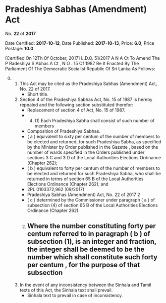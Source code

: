 # Pradeshiya  Sabhas  (Amendment) Act

No. **22** of **2017**

Date Certified: **2017-10-12**, Date Published: **2017-10-13**, Price: **6.0**, Price Postage: **10.0**

[Certified On 12Th Of October, 2017]
L.D.O. 51/2017
A N  A Ct   To   Amend   The  P Radeshiya  S Abhas  A Ct , N O . 15  Of  1987
Be It Enacted By The Parliament Of The Democratic Socialist Republic Of Sri Lanka As Follows:

0. 
    1. This Act may be cited as the Pradeshiya Sabhas (Amendment) Act, No. 22 of 2017.
        - Short title.
    2. Section 4 of the Pradeshiya Sabhas Act, No. 15 of 1987 is hereby repealed and the following section substituted therefor:
        - Replacement of section 4 of Act, No. 15 of 1987.
        - 4. (1) Each Pradeshiya Sabha shall consist of such number of members
        - Composition of Pradeshiya Sabhas.
        - ( a ) equivalent to sixty  per centum  of the number of members to be elected and returned, for such Pradeshiya Sabha, as specified by the Minister by Order published in the  Gazette , based on the number of wards specified in the Orders published under sections 3 C  and 3 D  of the Local Authorities Elections Ordinance (Chapter 262);
        - ( b ) equivalent to forty  per centum  of the number of members to be elected and returned for such Pradeshiya Sabha, who shall be returned in terms of section 65 B  of the Local Authorities Elections Ordinance (Chapter 262); and
        - 2PL 0103372,962 (09/2017)
        - Pradeshiya Sabhas (Amendment) Act, No. 22 of 2017 2
        - ( c ) determined by the Commissioner under paragraph ( a ) of subsection (4) of section 65 B  of the Local Authorities Elections Ordinance (Chapter 262).
        2. Where the number constituting forty  per centum  referred to in paragraph ( b ) of subsection (1), is an integer and fraction, the integer shall be deemed to be the number which shall constitute such forty  per centum , for the  purpose of that subsection
            - 
    3. In the event of any inconsistency between the Sinhala and Tamil texts of this Act, the Sinhala text shall prevail.
        - Sinhala text to prevail in case of inconsistency.